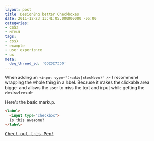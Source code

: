 ```yaml
---
layout: post
title: Designing better Checkboxes
date: 2011-12-23 13:41:05.000000000 -06:00
categories:
- CSS3
- HTML5
tags:
- css3
- example
- user experience
- ux
meta:
  dsq_thread_id: '832827350'
---
```


When adding an `<input type="(radio|checkbox)" />` I recommend wrapping the whole thing in a label. Because it makes the clickable area bigger and allows the user to miss the text and input while getting the desired result.

Here's the basic markup.

```html
<label>
  <input type="checkbox">
  Is this awesome?
</label>
```

<pre class="codepen" data-height="300" data-type="result" data-href="yVNZwe" data-user="BaylorRae" data-safe="true"><code></code><a href="http://codepen.io/BaylorRae/pen/eCFId">Check out this Pen!</a></pre>

<script async src="http://codepen.io/assets/embed/ei.js"></script>


